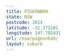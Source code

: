 ```yaml
---
title: PIGEONBAH
state: NSW
postcode: 2824
latitude: -31.373201
longitude: 147.785831
url: /nsw/pigeonbah/
layout: suburb
---
```

